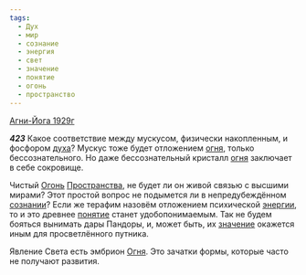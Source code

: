 ```yaml
---
tags:
  - Дух
  - мир
  - сознание
  - энергия
  - свет
  - значение
  - понятие
  - огонь
  - пространство
---
```


[Агни-Йога 1929г](/agni/1929)

___423___
Какое соответствие между мускусом, физически накопленным, и фосфором [духа](/tag/#Дух)? Мускус тоже будет отложением [огня](/tag/#огонь), только бессознательного. Но даже бессознательный кристалл [огня](/tag/#огонь) заключает в себе сокровище.   

Чистый [Огонь](/tag/#огонь) [Пространства](/tag/#пространство), не будет ли он живой связью с высшими мирами? Этот простой вопрос не подымется ли в непредубеждённом [сознании](/tag/#сознание)? Если же терафим назовём отложением психической [энергии](/tag/#энергия), то и это древнее [понятие](/tag/#понятие) станет удобопонимаемым. Так не будем бояться вынимать дары Пандоры, и, может быть, их [значение](/tag/#значение) окажется иным для просветлённого путника.   

Явление Света есть эмбрион [Огня](/tag/#огонь). Это зачатки формы, которые часто не получают развития.
